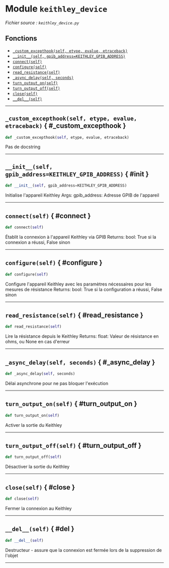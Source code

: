 # Module `keithley_device`

*Fichier source : `keithley_device.py`*

## Fonctions
- [`_custom_excepthook(self, etype, evalue, etraceback)`](#_custom_excepthook)
- [`__init__(self, gpib_address=KEITHLEY_GPIB_ADDRESS)`](#__init__)
- [`connect(self)`](#connect)
- [`configure(self)`](#configure)
- [`read_resistance(self)`](#read_resistance)
- [`_async_delay(self, seconds)`](#_async_delay)
- [`turn_output_on(self)`](#turn_output_on)
- [`turn_output_off(self)`](#turn_output_off)
- [`close(self)`](#close)
- [`__del__(self)`](#__del__)

---

## `_custom_excepthook(self, etype, evalue, etraceback)` { #_custom_excepthook }

```python
def _custom_excepthook(self, etype, evalue, etraceback)
```

Pas de docstring

---

## `__init__(self, gpib_address=KEITHLEY_GPIB_ADDRESS)` { #__init__ }

```python
def __init__(self, gpib_address=KEITHLEY_GPIB_ADDRESS)
```

Initialise l'appareil Keithley
Args:
gpib_address: Adresse GPIB de l'appareil

---

## `connect(self)` { #connect }

```python
def connect(self)
```

Établit la connexion à l'appareil Keithley via GPIB
Returns:
bool: True si la connexion a réussi, False sinon

---

## `configure(self)` { #configure }

```python
def configure(self)
```

Configure l'appareil Keithley avec les paramètres nécessaires pour les mesures de résistance
Returns:
bool: True si la configuration a réussi, False sinon

---

## `read_resistance(self)` { #read_resistance }

```python
def read_resistance(self)
```

Lire la résistance depuis le Keithley
Returns:
float: Valeur de résistance en ohms, ou None en cas d'erreur

---

## `_async_delay(self, seconds)` { #_async_delay }

```python
def _async_delay(self, seconds)
```

Délai asynchrone pour ne pas bloquer l'exécution

---

## `turn_output_on(self)` { #turn_output_on }

```python
def turn_output_on(self)
```

Activer la sortie du Keithley

---

## `turn_output_off(self)` { #turn_output_off }

```python
def turn_output_off(self)
```

Désactiver la sortie du Keithley

---

## `close(self)` { #close }

```python
def close(self)
```

Fermer la connexion au Keithley

---

## `__del__(self)` { #__del__ }

```python
def __del__(self)
```

Destructeur - assure que la connexion est fermée lors de la suppression de l'objet

---

